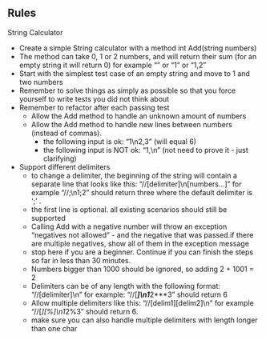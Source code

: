 ## Rules

String Calculator

* Create a simple String calculator with a method int Add(string numbers)
* The method can take 0, 1 or 2 numbers, and will return their sum (for an empty string it will return 0) for example “” or “1” or “1,2”
* Start with the simplest test case of an empty string and move to 1 and two numbers
* Remember to solve things as simply as possible so that you force yourself to write tests you did not think about
* Remember to refactor after each passing test
  * Allow the Add method to handle an unknown amount of numbers
  * Allow the Add method to handle new lines between numbers (instead of commas).
    * the following input is ok:  “1\n2,3”  (will equal 6)
    * the following input is NOT ok:  “1,\n” (not need to prove it - just clarifying)
* Support different delimiters
  * to change a delimiter, the beginning of the string will contain a separate line that looks like this:   “//[delimiter]\n[numbers…]” for example “//;\n1;2” should return three where the default delimiter is ‘;’ .
  * the first line is optional. all existing scenarios should still be supported
  * Calling Add with a negative number will throw an exception “negatives not allowed” - and the negative that was passed.if there are multiple negatives, show all of them in the exception message
  * stop here if you are a beginner. Continue if you can finish the steps so far in less than 30 minutes.
  * Numbers bigger than 1000 should be ignored, so adding 2 + 1001  = 2
  * Delimiters can be of any length with the following format:  “//[delimiter]\n” for example: “//[***]\n1***2***3” should return 6
  * Allow multiple delimiters like this:  “//[delim1][delim2]\n” for example “//[*][%]\n1*2%3” should return 6.
  * make sure you can also handle multiple delimiters with length longer than one char
